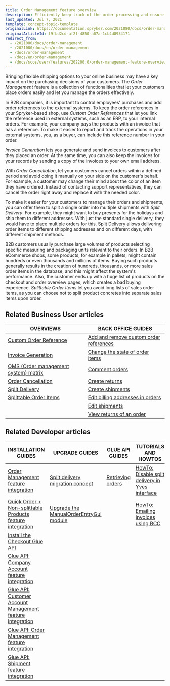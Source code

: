 ```yaml
---
title: Order Management feature overview
description: Efficiently keep track of the order processing and ensure quick fulfillment. With the Order Management, you can keep your order processing running smoothly.
last_updated: Jul 7, 2021
template: concept-topic-template
originalLink: https://documentation.spryker.com/2021080/docs/order-management
originalArticleId: f9fbd2cd-af2f-4850-a07a-1cb4d8934171
redirect_from:
  - /2021080/docs/order-management
  - /2021080/docs/en/order-management
  - /docs/order-management
  - /docs/en/order-management
  - /docs/scos/user/features/202200.0/order-management-feature-overview/order-management-feature-overview.html
---
```


Bringing flexible shipping options to your online business may have a key impact on the purchasing decisions of your customers. The *Order Management* feature is a collection of functionalities that let your customers place orders easily and let you manage the orders effectively.

In B2B companies, it is important to control employees' purchases and add order references to the external systems. To keep the order references in your Spryker-based shop, use *Custom Order References* that let you link the reference used in external systems, such as an ERP, to your internal orders. For example, your company pays the products with an invoice that has a reference. To make it easier to report and track the operations in your external systems, you, as a buyer, can include this reference number in your order.

*Invoice Generation* lets you generate and send invoices to customers after they placed an order. At the same time, you can also keep the invoices for your records by sending a copy of the invoices to your own email address.

With *Order Cancellation*, let your customers cancel orders within a defined period and avoid doing it manually on your side on the customer's behalf. For example, a customer may change their mind about the color of an item they have ordered. Instead of contacting support representatives, they can cancel the order right away and replace it with the needed color.  

To make it easier for your customers to manage their orders and shipments, you can offer them to split a single order into multiple shipments with *Split Delivery*. For example, they might want to buy presents for the holidays and ship them to different addresses. With just the standard single delivery, they would have to place multiple orders for this. Split Delivery allows delivering order items to different shipping addresses and on different days, with different shipment methods.

B2B customers usually purchase large volumes of products selecting specific measuring and packaging units relevant to their orders. In B2B eCommerce shops, some products, for example in pallets, might contain hundreds or even thousands and millions of items. Buying such products generally results in the creation of hundreds, thousands, or more sales order items in the database, and this might affect the system's performance. Also, the customer ends up with a huge list of products on the checkout and order overview pages, which creates a bad buying experience. *Splittable Order Items* let you avoid long lists of sales order items, as you can choose not to split product concretes into separate sales items upon order.

## Related Business User articles

| OVERVIEWS | BACK OFFICE GUIDES |
|---| - |
| [Custom Order Reference](/docs/pbc/all/order-management-system/{{page.version}}/order-management-feature-overview/custom-order-reference-overview.html) | [Add and remove custom order references](/docs/pbc/all/order-management-system/{{page.version}}/manage-in-the-back-office/orders/add-and-remove-custom-order-references.html) |
| [Invoice Generation](/docs/scos/user/features/{{page.version}}/order-management-feature-overview/invoice-generation-overview.html)  |  [Change the state of order items](/docs/scos/user/back-office-user-guides/{{page.version}}/sales/orders/changing-the-state-of-order-items.html) | |
| [OMS (Order management system) matrix](/docs/pbc/all/order-management-system/{{page.version}}/order-management-feature-overview/oms-order-management-system-matrix.html) | [Comment orders](/docs/pbc/all/order-management-system/{{page.version}}/manage-in-the-back-office/orders/comment-orders.html) |
| [Order Cancellation](/docs/scos/user/features/{{page.version}}/order-management-feature-overview/order-cancellation-overview.html)   | [Create returns](/docs/pbc/all/order-management-system/{{page.version}}/manage-in-the-back-office/orders/create-returns.html) |
| [Split Delivery](/docs/scos/user/features/{{page.version}}/order-management-feature-overview/split-delivery-overview.html)   | [Create shipments](/docs/pbc/all/order-management-system/{{page.version}}/manage-in-the-back-office/orders/create-shipments.html) |
| [Splittable Order Items](/docs/scos/user/features/{{page.version}}/order-management-feature-overview/splittable-order-items-overview.html)   | [Edit billing addresses in orders](/docs/pbc/all/order-management-system/{{page.version}}/manage-in-the-back-office/orders/edit-billing-addresses-in-orders.html) |
| | [Edit shipments](/docs/pbc/all/order-management-system/{{page.version}}/manage-in-the-back-office/orders/edit-shipments.html) |
| | [View returns of an order](/docs/pbc/all/order-management-system/{{page.version}}/manage-in-the-back-office/orders/view-returns-of-an-order.html) |


## Related Developer articles

| INSTALLATION GUIDES | UPGRADE GUIDES| GLUE API GUIDES | TUTORIALS AND HOWTOS | REFERENCES |
|---|---|---|---|---|
| [Order Management feature integration](/docs/scos/dev/feature-integration-guides/{{page.version}}/order-management-feature-integration.html) | [Split delivery migration concept](/docs/scos/dev/migration-concepts/split-delivery-migration-concept.html) | [Retrieving orders](/docs/scos/dev/glue-api-guides/{{page.version}}/retrieving-orders.html) | [HowTo: Disable split delivery in Yves interface](/docs/scos/dev/tutorials-and-howtos/howtos/feature-howtos/howto-disable-split-delivery-in-yves-interface.html) | [Sales module: reference information](/docs/scos/dev/feature-walkthroughs/{{page.version}}/order-management-feature-walkthrough/sales-module-reference-information.html) |
| [Quick Order + Non-splittable Products feature integration](/docs/pbc/all/cart-and-checkout/{{page.version}}/install-and-upgrade/install-features/install-the-quick-add-to-cart-non-splittable-products-feature.html) | [Upgrade the ManualOrderEntryGui module](/docs/scos/dev/module-migration-guides/migration-guide-manualorderentrygui.html) |  | [HowTo: Emailing invoices using BCC](/docs/scos/dev/tutorials-and-howtos/howtos/feature-howtos/howto-emailing-invoices-using-bcc.html) | [Custom order reference- module relations](/docs/scos/dev/feature-walkthroughs/{{page.version}}/order-management-feature-walkthrough/custom-order-reference-module-relations.html) |
| [Install the Checkout Glue API](/docs/scos/dev/feature-integration-guides/{{page.version}}/glue-api/glue-api-checkout-feature-integration.html) |  |  |  |  |
|[ Glue API: Company Account feature integration](/docs/scos/dev/feature-integration-guides/{{page.version}}/glue-api/glue-api-company-account-feature-integration.html) |  |  |  |  |
| [Glue API: Customer Account Management feature integration](/docs/scos/dev/feature-integration-guides/{{page.version}}/glue-api/glue-api-customer-account-management-feature-integration.html) |  |  |  |  |
| [Glue API: Order Management feature integration](/docs/scos/dev/feature-integration-guides/{{page.version}}/glue-api/glue-api-order-management-feature-integration.html) |  |  |  |  |
| [Glue API: Shipment feature integration](/docs/pbc/all/carrier-management/{{site.version}}/install-and-upgrade/integrate-the-shipment-feature.html) |  |  |  |  |

